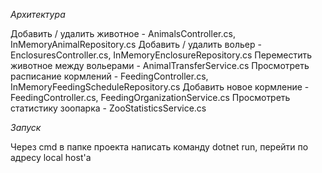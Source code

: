 *Архитектура*

Добавить / удалить животное - AnimalsController.cs, InMemoryAnimalRepository.cs
Добавить / удалить вольер - EnclosuresController.cs, InMemoryEnclosureRepository.cs
Переместить животное между вольерами - AnimalTransferService.cs
Просмотреть расписание кормлений - FeedingController.cs, InMemoryFeedingScheduleRepository.cs
Добавить новое кормление - FeedingController.cs, FeedingOrganizationService.cs
Просмотреть статистику зоопарка - ZooStatisticsService.cs

*Запуск*

Через cmd в папке проекта написать команду dotnet run, перейти по адресу local host'a
